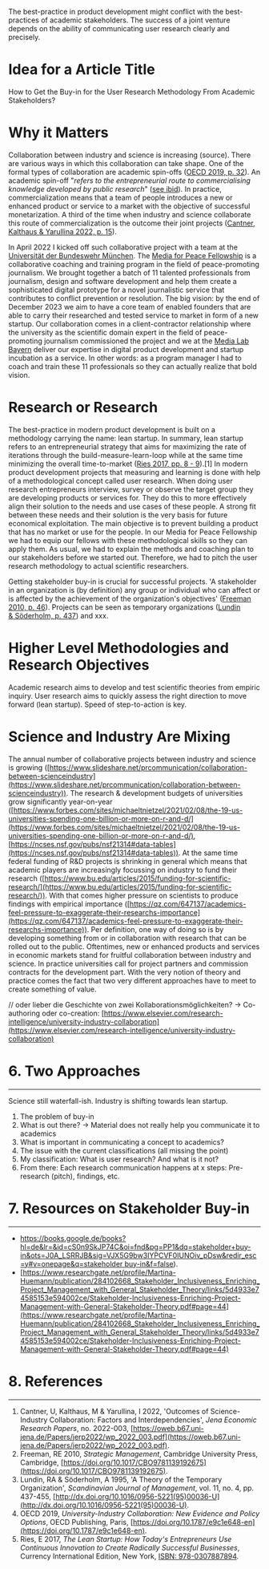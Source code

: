The best-practice in product development might conflict with the best-practices of academic stakeholders. The success of a joint venture depends on the ability of communicating user research clearly and precisely.
# Idea for a Article Title

How to Get the Buy-in for the User Research Methodology From Academic Stakeholders?
# Why it Matters

Collaboration between industry and science is increasing (source). There are various ways in which this collaboration can take shape. One of the formal types of collaboration are academic spin-offs ([OECD 2019, p. 32](https://www.notion.so/How-to-Get-the-Buy-in-for-the-User-Research-Methodology-From-Academic-Stakeholders-56c2b722d740481e937a4ce9261151bc?pvs=21)). An academic spin-off "*refers to the entrepreneurial route to commercialising knowledge developed by public research*" ([see ibid](https://www.notion.so/How-to-Get-the-Buy-in-for-the-User-Research-Methodology-From-Academic-Stakeholders-56c2b722d740481e937a4ce9261151bc?pvs=21)). In practice, commercialization means that a team of people introduces a new or enhanced product or service to a market with the objective of successful monetarization. A third of the time when industry and science collaborate this route of commercialization is the outcome their joint projects ([Cantner, Kalthaus & Yarullina 2022, p. 15](https://www.notion.so/How-to-Get-the-Buy-in-for-the-User-Research-Methodology-From-Academic-Stakeholders-56c2b722d740481e937a4ce9261151bc?pvs=21)).

In April 2022 I kicked off such collaborative project with a team at the [Universität der Bundeswehr München](https://www.notion.so/How-to-Get-the-Buy-in-for-the-User-Research-Methodology-From-Academic-Stakeholders-56c2b722d740481e937a4ce9261151bc?pvs=21). The [Media for Peace Fellowship](https://www.media-lab.de/en/programs/media-for-peace) is a collaborative coaching and training program in the field of peace-promoting journalism. We brought together a batch of 11 talented professionals from journalism, design and software development and help them create a sophisticated digital prototype for a novel journalistic service that contributes to conflict prevention or resolution. The big vision: by the end of December 2023 we aim to have a core team of enabled founders that are able to carry their researched and tested service to market in form of a new startup. Our collaboration comes in a client-contractor relationship where the university as the scientific domain expert in the field of peace-promoting journalism commissioned the project and we at the [Media Lab Bayern](https://www.media-lab.de/en/) deliver our expertise in digital product development and startup incubation as a service. In other words: as a program manager I had to coach and train these 11 professionals so they can actually realize that bold vision.
# Research or Research

The best-practice in modern product development is built on a methodology carrying the name: lean startup. In summary, lean startup refers to an entrepreneurial strategy that aims for maximizing the rate of iterations through the build-measure-learn-loop while at the same time minimizing the overall time-to-market ([Ries 2017, pp. 8 - 9](https://www.notion.so/How-to-Get-the-Buy-in-for-the-User-Research-Methodology-From-Academic-Stakeholders-56c2b722d740481e937a4ce9261151bc?pvs=21)).[1] In modern product development projects that measuring and learning is done with help of a methodological concept called user research. When doing user research entrepreneurs interview, survey or observe the target group they are developing products or services for. They do this to more effectively align their solution to the needs and use cases of these people. A strong fit between these needs and their solution is the very basis for future economical exploitation. The main objective is to prevent building a product that has no market or use for the people. In our Media for Peace Fellowship we had to equip our fellows with these methodological skills so they can apply them. As usual, we had to explain the methods and coaching plan to our stakeholders before we started out. Therefore, we had to pitch the user research methodology to actual scientific researchers.

Getting stakeholder buy-in is crucial for successful projects. 'A stakeholder in an organization is (by definition) any group or individual who can affect or is affected by the achievement of the organization's objectives' ([Freeman 2010, p. 46](https://www.notion.so/How-to-Get-the-Buy-in-for-the-User-Research-Methodology-From-Academic-Stakeholders-56c2b722d740481e937a4ce9261151bc?pvs=21)). Projects can be seen as temporary organizations ([Lundin & Söderholm, p. 437](https://www.notion.so/How-to-Get-the-Buy-in-for-the-User-Research-Methodology-From-Academic-Stakeholders-56c2b722d740481e937a4ce9261151bc?pvs=21)) and xxx.
# Higher Level Methodologies and Research Objectives

Academic research aims to develop and test scientific theories from empiric inquiry. User research aims to quickly assess the right direction to move forward (lean startup). Speed of step-to-action is key.
# Science and Industry Are Mixing

The annual number of collaborative projects between industry and science is growing ([https://www.slideshare.net/prcommunication/collaboration-between-scienceindustry](https://www.slideshare.net/prcommunication/collaboration-between-scienceindustry)). The research & development budgets of universities grow significantly year-on-year ([https://www.forbes.com/sites/michaeltnietzel/2021/02/08/the-19-us-universities-spending-one-billion-or-more-on-r-and-d/](https://www.forbes.com/sites/michaeltnietzel/2021/02/08/the-19-us-universities-spending-one-billion-or-more-on-r-and-d/), [https://ncses.nsf.gov/pubs/nsf21314#data-tables](https://ncses.nsf.gov/pubs/nsf21314#data-tables)). At the same time federal funding of R&D projects is shrinking in general which means that academic players are increasingly focussing on industry to fund their research ([https://www.bu.edu/articles/2015/funding-for-scientific-research/](https://www.bu.edu/articles/2015/funding-for-scientific-research/)). With that comes higher pressure on scientists to produce findings with empirical importance ([https://qz.com/647137/academics-feel-pressure-to-exaggerate-their-researchs-importance](https://qz.com/647137/academics-feel-pressure-to-exaggerate-their-researchs-importance)). Per definition, one way of doing so is by developing something from or in collaboration with research that can be rolled out to the public. Oftentimes, new or enhanced products and services in economic markets stand for fruitful collaboration between industry and science. In practice universities call for project partners and commission contracts for the development part. With the very notion of theory and practice comes the fact that two very different approaches have to meet to create something of value.

// oder lieber die Geschichte von zwei Kollaborationsmöglichkeiten? → Co-authoring oder co-creation: [https://www.elsevier.com/research-intelligence/university-industry-collaboration](https://www.elsevier.com/research-intelligence/university-industry-collaboration)
# 6. Two Approaches
---
Science still waterfall-ish. Industry is shifting towards lean startup.

1. The problem of buy-in
2. What is out there? → Material does not really help you communicate it to academics
3. What is important in communicating a concept to academics?
4. The issue with the current classifications (all missing the point)
5. My classification: What is user research? And what is it not?
6. From there: Each research communication happens at x steps: Pre-research (pitch), findings, etc.
# 7. Resources on Stakeholder Buy-in
---
- [https://books.google.de/books?hl=de&lr=&id=cS0n9SkJP74C&oi=fnd&pg=PP1&dq=stakeholder+buy-in&ots=J0A_LSRRJB&sig=VJX5G9bw3IYPCVF0IUNOiv_pDsw&redir_esc=y#v=onepage&q=stakeholder buy-in&f=false](https://books.google.de/books?hl=de&lr=&id=cS0n9SkJP74C&oi=fnd&pg=PP1&dq=stakeholder+buy-in&ots=J0A_LSRRJB&sig=VJX5G9bw3IYPCVF0IUNOiv_pDsw&redir_esc=y#v=onepage&q=stakeholder%20buy-in&f=false)).
- [https://www.researchgate.net/profile/Martina-Huemann/publication/284102668_Stakeholder_Inclusiveness_Enriching_Project_Management_with_General_Stakeholder_Theory/links/5d4933e74585153e594002ce/Stakeholder-Inclusiveness-Enriching-Project-Management-with-General-Stakeholder-Theory.pdf#page=44](https://www.researchgate.net/profile/Martina-Huemann/publication/284102668_Stakeholder_Inclusiveness_Enriching_Project_Management_with_General_Stakeholder_Theory/links/5d4933e74585153e594002ce/Stakeholder-Inclusiveness-Enriching-Project-Management-with-General-Stakeholder-Theory.pdf#page=44)
# 8. References
---
1. Cantner, U, Kalthaus, M & Yarullina, I 2022, 'Outcomes of Science-Industry Collaboration: Factors and Interdependencies', _Jena Economic Research Papers_, no. 2022-003, [https://oweb.b67.uni-jena.de/Papers/jerp2022/wp_2022_003.pdf](https://oweb.b67.uni-jena.de/Papers/jerp2022/wp_2022_003.pdf).
2. Freeman, RE 2010, _Strategic Management_, Cambridge University Press, Cambridge, [https://doi.org/10.1017/CBO9781139192675](https://doi.org/10.1017/CBO9781139192675).
3. Lundin, RA & Söderholm, A 1995, 'A Theory of the Temporary Organization', _Scandinavian Journal of Management_, vol. 11, no. 4, pp. 437-455, [](http://dx.doi.org/10.1016/0956-5221(95)00036-U)[http://dx.doi.org/10.1016/0956-5221(95)00036-U](http://dx.doi.org/10.1016/0956-5221(95)00036-U).
4. OECD 2019, _University-Industry Collaboration: New Evidence and Policy Options_, OECD Publishing, Paris, [https://doi.org/10.1787/e9c1e648-en](https://doi.org/10.1787/e9c1e648-en).
5. Ries, E 2017, _The Lean Startup: How Today's Entrepreneurs Use Continuous Innovation to Create Radically Successful Businesses_, Currency International Edition, New York, [ISBN: 978-0307887894](https://leanstartup.co/about/).

